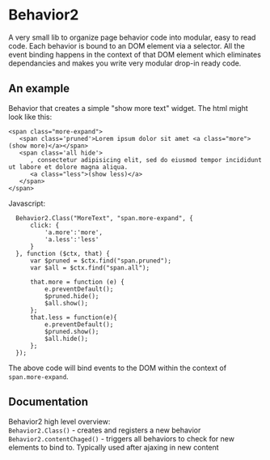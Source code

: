 Behavior2
=========

A very small lib to organize page behavior code into modular, easy to read code.
Each behavior is bound to an DOM element via a selector. 
All the event binding happens in the context of that DOM element which eliminates dependancies and makes you write very modular drop-in ready code.

An example
----------

Behavior that creates a simple "show more text" widget. The html might look like this:

    <span class="more-expand">
       <span class='pruned'>Lorem ipsum dolor sit amet <a class="more">(show more)</a></span>
       <span class='all hide'>
          , consectetur adipisicing elit, sed do eiusmod tempor incididunt ut labore et dolore magna aliqua.
          <a class="less">(show less)</a>
       </span>
    </span>

Javascript:  

      Behavior2.Class("MoreText", "span.more-expand", { 
          click: {
              'a.more':'more',
              'a.less':'less'
          }
      }, function ($ctx, that) {
          var $pruned = $ctx.find("span.pruned");
          var $all = $ctx.find("span.all");
      
          that.more = function (e) {
              e.preventDefault();
              $pruned.hide();
              $all.show();
          };
          that.less = function(e){
              e.preventDefault();
              $pruned.show();
              $all.hide();
          };
      });
    
The above code will bind events to the DOM within the context of `span.more-expand`. 

Documentation
-------------

Behavior2 high level overview:  
`Behavior2.Class()` - creates and registers a new behavior  
`Behavior2.contentChaged()` - triggers all behaviors to check for new elements to bind to. Typically used after ajaxing in new content
    
